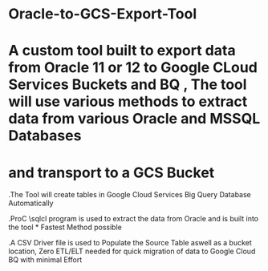 # Oracle-to-GCS-Export-Tool
# A custom tool built to export data from Oracle 11 or 12 to Google CLoud Services Buckets and BQ , The tool will use various methods to extract data from various Oracle and MSSQL Databases
# and transport to a GCS Bucket
.The Tool will create tables in Google Cloud Services Big Query Database Automatically

.ProC \sqlcl program is used to extract the data from Oracle and is built into the tool * Fastest Method possible

.A CSV Driver file is used to Populate the Source Table aswell as a bucket location, Zero ETL/ELT needed for quick migration of data
to Google Cloud BQ with minimal Effort
